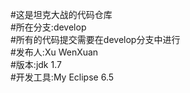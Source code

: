 #这是坦克大战的代码仓库  
#所在分支:develop  
#所有的代码提交需要在develop分支中进行  
#发布人:Xu WenXuan  
#版本:jdk 1.7  
#开发工具:My Eclipse 6.5  
